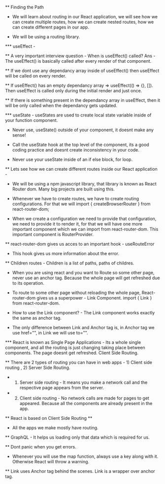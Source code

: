 ** Finding the Path


* We will learn about routing in our React application, we will see how we can create multiple routes, how we can create nested routes, how we can create different pages in our app.

* We will be using a routing library.

*** useEffect -

** A very important interview question - When is useEffect() called? Ans - The useEffect() is basically called after every render of that component.

** If we dont use any dependancy array inside of useEffect() then useEffect will be called on every render.

** If useEffect() has an empty dependancy array => useEffect(() => {}, []). Then useEffect is called only during the initial render and just once.

** If there is something present in the dependancy array in useEffect, then it will be only called when the dependancy gets updated.


*** useState - useStates are used to create local state variable inside of your function component.

* Never use, useState() outside of your component, it doesnt make any sense!

* Call the useState hook at the top level of the component, its a good coding practice and doesnt create inconsistency in your code.

* Never use your useState inside of an if else block, for loop.


** Lets see how we can create different routes inside our React application -

* We will be using a npm javascript library, that library is known as React Router dom. Many big projects are built using this.

* Whenever we have to create routes, we have to create routing configurations. For that we will import { createBrowserRouter } from react-router-dom;

* When we create a configuration we need to provide that configuration, we need to provide it to render it, for that we will have one more important component which we can import from
  react-router-dom. This important component is RouterProvider.
  
** react-router-dom gives us acces to an important hook - useRouteError

* This hook gives us more information about the error.

** Children routes - Children is a list of paths, paths of childres.

* When you are using react and you want to Route so some other page, never use an anchor tag. Because the whole page will get refreshed due to its operation.

* To route to some other page without reloading the whole page, React-router-dom gives us a superpower - Link Component. import { Link } from react-router-dom.

* How to use the Link component? - The Link component works exactly the same as anchor tag.

* The only difference between Link and Anchor tag is, in Anchor tag we use href="", in Link we will use to="".

*** React is known as Single Page Applications - Its a whole single component, and all the routing is just changing taking place between components. The page doesnt get refreshed. Client Side Routing.

** There are 2 types of routing you can have in web apps - 1) Client side routing , 2) Server Side Routing.

* 1) Server side routing - It means you make a network call and the respective page appears from the server.

* 2) Client side routing - No network calls are made for pages to get appeared. Because all the components are already present in the app.

** React is based on Client Side Routing **

* All the apps we make mostly have routing.


** GraphQL - It helps us loading only that data which is required for us.

** Dont panic when you get errors.

* Whenever you will use the map function, always use a key along with it. Otherwise React will throw a warning.

** Link uses Anchor tag behind the scenes. Link is a wrapper over anchor tag.